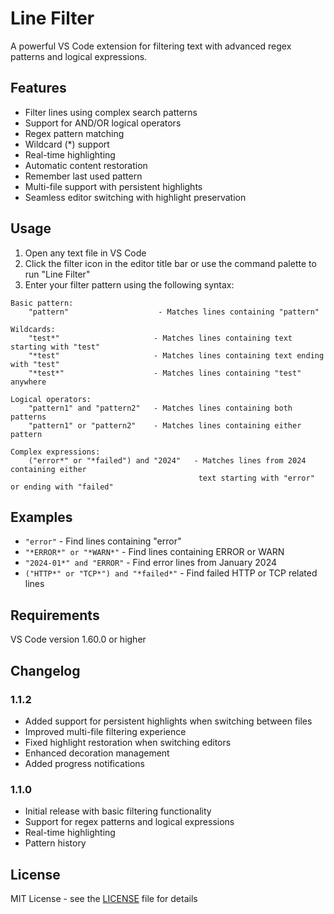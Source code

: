 # Line Filter

A powerful VS Code extension for filtering text with advanced regex patterns and logical expressions.

## Features

- Filter lines using complex search patterns
- Support for AND/OR logical operators
- Regex pattern matching
- Wildcard (*) support
- Real-time highlighting
- Automatic content restoration
- Remember last used pattern
- Multi-file support with persistent highlights
- Seamless editor switching with highlight preservation

## Usage

1. Open any text file in VS Code
2. Click the filter icon in the editor title bar or use the command palette to run "Line Filter"
3. Enter your filter pattern using the following syntax:

```
Basic pattern:
    "pattern"                    - Matches lines containing "pattern"

Wildcards:
    "test*"                     - Matches lines containing text starting with "test"
    "*test"                     - Matches lines containing text ending with "test"
    "*test*"                    - Matches lines containing "test" anywhere

Logical operators:
    "pattern1" and "pattern2"   - Matches lines containing both patterns
    "pattern1" or "pattern2"    - Matches lines containing either pattern

Complex expressions:
    ("error*" or "*failed") and "2024"   - Matches lines from 2024 containing either
                                          text starting with "error" or ending with "failed"
```

## Examples

- `"error"` - Find lines containing "error"
- `"*ERROR*" or "*WARN*"` - Find lines containing ERROR or WARN
- `"2024-01*" and "ERROR"` - Find error lines from January 2024
- `("HTTP*" or "TCP*") and "*failed*"` - Find failed HTTP or TCP related lines

## Requirements

VS Code version 1.60.0 or higher

## Changelog

### 1.1.2
- Added support for persistent highlights when switching between files
- Improved multi-file filtering experience
- Fixed highlight restoration when switching editors
- Enhanced decoration management
- Added progress notifications

### 1.1.0
- Initial release with basic filtering functionality
- Support for regex patterns and logical expressions
- Real-time highlighting
- Pattern history

## License

MIT License - see the [LICENSE](LICENSE) file for details
